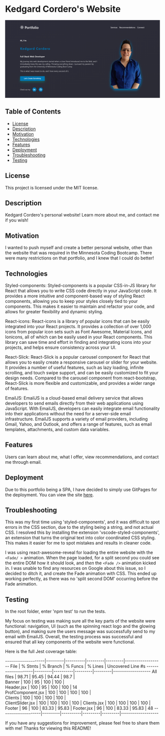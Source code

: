 # Kedgard Cordero's Website

![Screenshot](./src/components/Banner/assets/websiteSnapshot.png)

## Table of Contents
- [License](#license)
- [Description](#description)
- [Motivation](#motivation)
- [Technologies](#technologies)
- [Features](#features)
- [Deployment](#Deployment)
- [Troubleshooting](#troubleshooting)
- [Testing](#testing)

## License
This project is licensed under the MIT license.

## Description
Kedgard Cordero's personal website! Learn more about me, and contact me if you wish!

## Motivation
I wanted to push myself and create a better personal website, other than the website that was required in the Minnesota Coding Bootcamp. There were many restrictions on that portfolio, and I knew that I could do better! 

## Technologies
Styled-components:
Styled-components is a popular CSS-in-JS library for React that allows you to write CSS code directly in your JavaScript code. It provides a more intuitive and component-based way of styling React components, allowing you to keep your styles closely tied to your components. This makes it easier to maintain and refactor your code, and allows for greater flexibility and dynamic styling.

React-icons:
React-icons is a library of popular icons that can be easily integrated into your React projects. It provides a collection of over 1,000 icons from popular icon sets such as Font Awesome, Material Icons, and Ionicons, all of which can be easily used in your React components. This library can save time and effort in finding and integrating icons into your projects, and helps ensure consistency across your UI.

React-Slick:
React-Slick is a popular carousel component for React that allows you to easily create a responsive carousel or slider for your website. It provides a number of useful features, such as lazy loading, infinite scrolling, and touch swipe support, and can be easily customized to fit your design needs. Compared to the carousel component from react-bootstrap, React-Slick is more flexible and customizable, and provides a wider range of features.

EmailJS:
EmailJS is a cloud-based email delivery service that allows developers to send emails directly from their web applications using JavaScript. With EmailJS, developers can easily integrate email functionality into their applications without the need for a server-side email infrastructure. EmailJS supports a variety of email providers, including Gmail, Yahoo, and Outlook, and offers a range of features, such as email templates, attachments, and custom data variables.

## Features
Users can learn about me, what I offer, view recommendations, and contact me through email. 

## Deployment
Due to this portfolio being a SPA, I have decided to simply use GitPages for the deployment. You can view the site [here](https://kenny4297.github.io/Website/).

## Troubleshooting
This was my first time using 'styled-components', and it was difficult to spot errors in the CSS section, due to the styling being a string, and not actual CSS. I resolved this by installing the extension 'vscode-styled-components', an extension that turns the original text into color coordinated CSS styling. This makes it easier for me to spot mistakes and results in cleaner code.

I was using react-awesome-reveal for loading the entire website with the `<Fade/ >` animation. When the page loaded, for a split second you could see the entire DOM how it should look, and *then* the `<Fade />` animation kicked in. I was unable to find any resources on Google about this issue, so I decided to ditch it, and create the Fade animation with CSS. This ended up working perfectly, as there was no 'split second DOM' occurring before the Fade animation.

## Testing
In the root folder, enter 'npm test' to run the tests.

My focus on testing was making sure all the key parts of the website were functional: navigation, UI (such as the spinning react logo and the glowing button), and making sure the users message was successfully send to my email with EmailJS. Overall, the testing process was successful and ensured that all key components of the website were functional.

Here is the full Jest coverage table:

--------------------|---------|----------|---------|---------|-------------------
File                | % Stmts | % Branch | % Funcs | % Lines | Uncovered Line #s 
--------------------|---------|----------|---------|---------|-------------------
All files           |   98.71 |    95.45 |   94.44 |    98.7 |                   
 Banner             |     100 |       95 |     100 |     100 |                   
  Header.jsx        |     100 |       95 |     100 |     100 | 14                
  ProfComponent.jsx |     100 |      100 |     100 |     100 |                   
 Clients            |     100 |      100 |     100 |     100 |                   
  ClientSlider.jsx  |     100 |      100 |     100 |     100 | 
  Clients.jsx       |     100 |      100 |     100 |     100 | 
 Footer             |      96 |      100 |   83.33 |   95.83 | 
  Footer.jsx        |      96 |      100 |   83.33 |   95.83 | 48
--------------------|---------|----------|---------|---------|-------------------

If you have any suggestions for improvement, please feel free to share them with me! Thanks for viewing this README!

